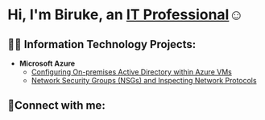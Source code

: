 

<!--
**Biruke1/Biruke1** is a ✨ _special_ ✨ repository because its `README.md` (this file) appears on your GitHub profile.

Here are some ideas to get you started:

- 🔭 I’m currently working on ...
- 🌱 I’m currently learning ...
- 👯 I’m looking to collaborate on ...
- 🤔 I’m looking for help with ...
- 💬 Ask me about ...
- 📫 How to reach me: ...
- 😄 Pronouns: ...
- ⚡ Fun fact: ...
-->


<h1>Hi, I'm Biruke, an <a href="https://linkedin.com/in/Biruke">IT Professional</a>☺</h1>

<h2>👨‍💻 Information Technology Projects:</h2>


- <b>Microsoft Azure</b>
  - [Configuring On-premises Active Directory within Azure VMs](https://github.com/Biruke1/config-ad)
  - [Network Security Groups (NSGs) and Inspecting Network Protocols](https://github.com/Biruke1/azure-network-protocols)

<h2>🤳Connect with me:</h2>



[linkedin]: https://linkedin.com/in/Biruke
